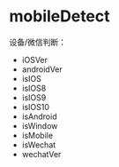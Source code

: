 # mobileDetect

设备/微信判断：
* iOSVer
* androidVer
* isIOS
* isIOS8
* isIOS9
* isIOS10
* isAndroid
* isWindow
* isMobile
* isWechat
* wechatVer